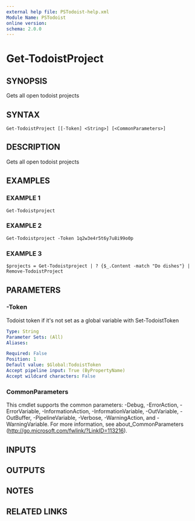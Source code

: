 ```yaml
---
external help file: PSTodoist-help.xml
Module Name: PSTodoist
online version:
schema: 2.0.0
---
```


# Get-TodoistProject

## SYNOPSIS
Gets all open todoist projects

## SYNTAX

```
Get-TodoistProject [[-Token] <String>] [<CommonParameters>]
```

## DESCRIPTION
Gets all open todoist projects

## EXAMPLES

### EXAMPLE 1
```
Get-Todoistproject
```

### EXAMPLE 2
```
Get-Todoistproject -Token 1q2w3e4r5t6y7u8i99o0p
```

### EXAMPLE 3
```
$projects = Get-Todoistproject | ? {$_.Content -match "Do dishes"} | Remove-TodoistProject
```

## PARAMETERS

### -Token
Todoist token if it's not set as a global variable with Set-TodoistToken

```yaml
Type: String
Parameter Sets: (All)
Aliases:

Required: False
Position: 1
Default value: $Global:TodoistToken
Accept pipeline input: True (ByPropertyName)
Accept wildcard characters: False
```

### CommonParameters
This cmdlet supports the common parameters: -Debug, -ErrorAction, -ErrorVariable, -InformationAction, -InformationVariable, -OutVariable, -OutBuffer, -PipelineVariable, -Verbose, -WarningAction, and -WarningVariable.
For more information, see about_CommonParameters (http://go.microsoft.com/fwlink/?LinkID=113216).

## INPUTS

## OUTPUTS

## NOTES

## RELATED LINKS
